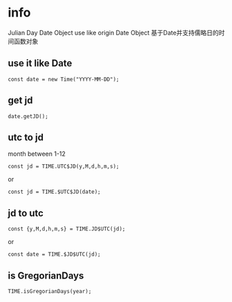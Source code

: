 <!--
 * @Description: 
 * @Version: 1.0.0
 * @Author: lax
 * @Date: 2022-01-14 00:39:40
 * @LastEditors: lax
 * @LastEditTime: 2022-01-14 01:06:51
 * @FilePath: \time\readme.md
-->
# info
Julian Day Date Object use like origin Date Object
基于Date并支持儒略日的时间函数对象


## use it like Date
```
const date = new Time("YYYY-MM-DD");
```

## get jd
```
date.getJD();
```

## utc to jd
month between 1-12
```
const jd = TIME.UTC$JD(y,M,d,h,m,s);
```
or
```
const jd = TIME.$UTC$JD(date);
```

## jd to utc
```
const {y,M,d,h,m,s} = TIME.JD$UTC(jd);
```
or
```
const date = TIME.$JD$UTC(jd);
```

## is GregorianDays
```
TIME.isGregorianDays(year);
```

